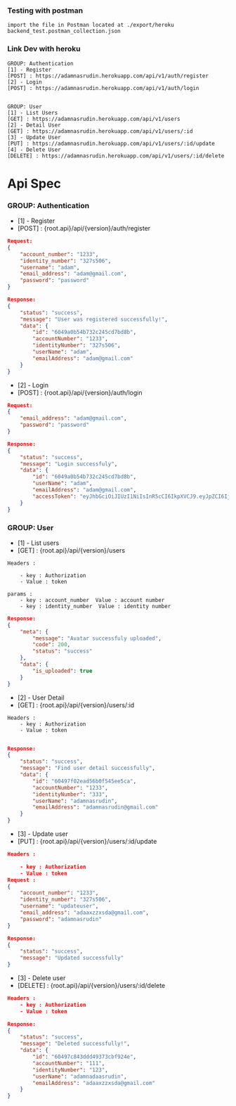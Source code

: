 ### Testing with postman

```
import the file in Postman located at ./export/heroku backend_test.postman_collection.json
```

### Link Dev with heroku

```
GROUP: Authentication
[1] - Register
[POST] : https://adamnasrudin.herokuapp.com/api/v1/auth/register
[2] - Login
[POST] : https://adamnasrudin.herokuapp.com/api/v1/auth/login


GROUP: User
[1] - List Users
[GET] : https://adamnasrudin.herokuapp.com/api/v1/users
[2] - Detail User
[GET] : https://adamnasrudin.herokuapp.com/api/v1/users/:id
[3] - Update User
[PUT] : https://adamnasrudin.herokuapp.com/api/v1/users/:id/update
[4] - Delete User
[DELETE] : https://adamnasrudin.herokuapp.com/api/v1/users/:id/delete

```

# Api Spec

### GROUP: Authentication

- [1] - Register
- [POST] : {root.api}/api/{version}/auth/register

```json
Request:
{
    "account_number": "1233",
    "identity_number": "327s506",
    "username": "adam",
    "email_address": "adam@gmail.com",
    "password": "password"
}

Response:
{
    "status": "success",
    "message": "User was registered successfully!",
    "data": {
        "id": "6049a0b54b732c245cd7bd8b",
        "accountNumber": "1233",
        "identityNumber": "327s506",
        "userName": "adam",
        "emailAddress": "adam@gmail.com"
    }
}
```

- [2] - Login
- [POST] : {root.api}/api/{version}/auth/login

```json
Request:
{
    "email_address": "adam@gmail.com",
    "password": "password"
}

Response:
{
    "status": "success",
    "message": "Login successfuly",
    "data": {
        "id": "6049a0b54b732c245cd7bd8b",
        "userName": "adam",
        "emailAddress": "adam@gmail.com",
        "accessToken": "eyJhbGciOiJIUzI1NiIsInR5cCI6IkpXVCJ9.eyJpZCI6IjYwNDlhMGI1NGI3MzJjMjQ1Y2Q3YmQ4YiIsImlhdCI6MTYxNTQzODA3MCwiZXhwIjoxNjE1NTI0NDcwfQ.VOzn6gg5XOItF5mSHUG01tiHqZIAqsYU0nQK0VU63UQ"
    }
}
```

### GROUP: User

- [1] - List users
- [GET] : {root.api}/api/{version}/users

```
Headers :

    - key : Authorization
    - Value : token

params :
    - key : account_number  Value : account number
    - key : identity_number  Value : identity number
```

```json
Response:
{
    "meta": {
        "message": "Avatar successfuly uploaded",
        "code": 200,
        "status": "success"
    },
    "data": {
        "is_uploaded": true
    }
}
```

- [2] - User Detail
- [GET] : {root.api}/api/{version}/users/:id

```
Headers :
    - key : Authorization
    - Value : token
```

```json

Response:
{
    "status": "success",
    "message": "Find user detail successfully",
    "data": {
        "id": "60497f02ead56b0f545ee5ca",
        "accountNumber": "1233",
        "identityNumber": "333",
        "userName": "adamnasrudin",
        "emailAddress": "adamnasrudin@gmail.com"
    }
}
```

- [3] - Update user
- [PUT] : {root.api}/api/{version}/users/:id/update

```json
Headers :

    - key : Authorization
    - Value : token
Request :
{
    "account_number": "1233",
    "identity_number": "327s506",
    "username": "updateuser",
    "email_address": "adaaxzzxsda@gmail.com",
    "password": "adamnasrudin"
}

Response:
{
    "status": "success",
    "message": "Updated successfully"
}
```

- [3] - Delete user
- [DELETE] : {root.api}/api/{version}/users/:id/delete

```json
Headers :
    - key : Authorization
    - Value : token

Response:
{
    "status": "success",
    "message": "Deleted successfully!",
    "data": {
        "id": "60497c843ddd49373cbf924e",
        "accountNumber": "111",
        "identityNumber": "123",
        "userName": "adamnadaasrudin",
        "emailAddress": "adaaxzzxsda@gmail.com"
    }
}
```
